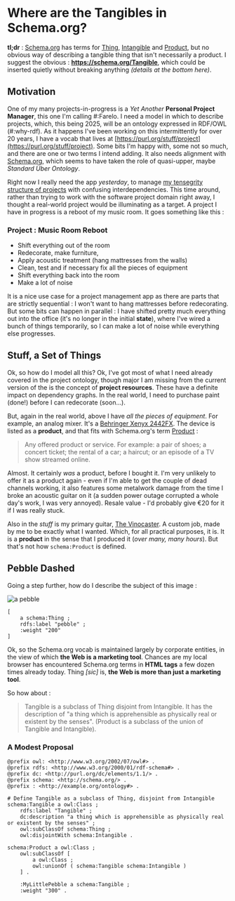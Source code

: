 # Where are the Tangibles in Schema.org?

**tl;dr** : [Schema.org](https://schema.org/) has terms for [Thing](https://schema.org/Thing), [Intangible](https://schema.org/Intangible) and [Product](https://schema.org/Product), but no obvious way of describing a tangible thing that isn't necessarily a product.
I suggest the obvious : **https://schema.org/Tangible**, which could be inserted quietly without breaking anything *(details at the bottom here)*.

## Motivation

One of my many projects-in-progress is a *Yet Another* **Personal Project Manager**, this one I'm calling #:Farelo. I need a model in which to describe projects, which, this being 2025, will be an ontology expressed in RDF/OWL (#:why-rdf). As it happens I've been working on this intermittently for over 20 years, I have a vocab that lives at [https://purl.org/stuff/project](https://purl.org/stuff/project). Some bits I'm happy with, some not so much, and there are one or two terms I intend adding. It also needs alignment with [Schema.org](https://schema.org/), which seems to have taken the role of quasi-upper, maybe *Standard Über Ontology*.

Right now I really need the app *yesterday*, to manage [my tensegrity structure of projects](https://github.com/danja/tensegrity) with confusing interdependencies. This time around, rather than trying to work with the software project domain right away, I thought a real-world project would be illuminating as a target. A project I have in progress is a reboot of my music room. It goes something like this :

### Project : Music Room Reboot

* Shift everything out of the room
* Redecorate, make furniture,
* Apply acoustic treatment (hang mattresses from the walls)
* Clean, test and if necessary fix all the pieces of equipment
* Shift everything back into the room
* Make a lot of noise

It is a nice use case for a project management app as there are parts that are strictly sequential : I won't want to hang mattresses before redecorating. But some bits can happen in parallel : I have shifted pretty much everything out into the office (it's no longer in the initial **state**), where I've wired a bunch of things temporarily, so I can make a lot of noise while everything else progresses.

## Stuff, a Set of Things

Ok, so how do I model all this? Ok, I've got most of what I need already covered in the project ontology, though major I am missing from the current version of the  is the concept of **project resources**. These have a definite impact on dependency graphs. In the real world, I need to purchase paint (done!) before I can redecorate (soon...).

But, again in the real world, above I have *all the pieces of equipment*. For example, an analog mixer. It's a [Behringer Xenyx 2442FX](https://www.behringer.com/behringer/product?modelCode=0601-ABT). The device is listed as a **product**, and that fits with Schema.org's term [Product](https://schema.org/Product) :
> Any offered product or service. For example: a pair of shoes; a concert ticket; the rental of a car; a haircut; or an episode of a TV show streamed online.

Almost. It certainly *was* a product, before I bought it. I'm very unlikely to offer it as a product again - even if I'm able to get the couple of dead channels working, it also features some metalwork damage from the time I broke an acoustic guitar on it (a sudden power outage corrupted a whole day's work, I was very annoyed). Resale value - I'd probably give €20 for it if I was really stuck.

Also in the *stuff* is my primary guitar, [The Vinocaster](https://hyperdata.it/stuff/vinocaster/). A custom job, made by me to be exactly what I wanted. Which, for all practical purposes, it is. It is a **product** in the sense that I produced it (*over many, many hours*). But that's not how `schema:Product` is defined.

## Pebble Dashed

Going a step further, how do I describe the subject of this image :

![a pebble](/images/2025-06/pebble.jpeg)

```turtle
[
    a schema:Thing ;
    rdfs:label "pebble" ;
    :weight "200"
]
```

Ok, so the Schema.org vocab is maintained largely by corporate entities, in the view of which **the Web is a marketing tool**. Chances are my local browser has encountered Schema.org terms in **HTML <meta> tags** a few dozen times already today. Thing *[sic]* is, **the Web is more than just a marketing tool**.

So how about  :
> Tangible is a subclass of Thing disjoint from Intangible. It has the description of "a thing which is apprehensible as physically real or existent by the senses". (Product is a subclass of the union of Tangible and Intangible).

### A Modest Proposal

```turtle
@prefix owl: <http://www.w3.org/2002/07/owl#> .
@prefix rdfs: <http://www.w3.org/2000/01/rdf-schema#> .
@prefix dc: <http://purl.org/dc/elements/1.1/> .
@prefix schema: <http://schema.org/> .
@prefix : <http://example.org/ontology#> .

# Define Tangible as a subclass of Thing, disjoint from Intangible
schema:Tangible a owl:Class ;
    rdfs:label "Tangible" ;
    dc:description "a thing which is apprehensible as physically real or existent by the senses" ;
    owl:subClassOf schema:Thing ;
    owl:disjointWith schema:Intangible .

schema:Product a owl:Class ;
    owl:subClassOf [
        a owl:Class ;
        owl:unionOf ( schema:Tangible schema:Intangible )
    ] .

    :MyLittlePebble a schema:Tangible ;
    :weight "300" .
```
